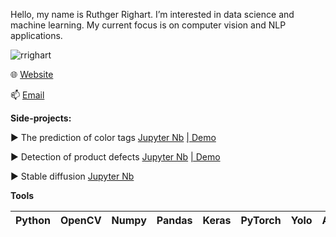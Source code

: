 Hello, my name is Ruthger Righart. I’m interested in data science and machine learning.
My current focus is on computer vision and NLP applications.

<p align="left"> <img src="https://komarev.com/ghpvc/?username=rrighart&label=Profile%20views&color=0e75b6&style=flat" alt="rrighart" /> </p>

🌐 [Website](https://www.rrighart.com)

📫 [Email](rrighart@googlemail.com)

**Side-projects:**

▶️ The prediction of color tags [Jupyter Nb](https://www.kaggle.com/code/rrighart/the-prediction-of-color-tags)
 [ | Demo](https://huggingface.co/spaces/rrighart/color-tags)

▶️ Detection of product defects [Jupyter Nb](https://www.kaggle.com/code/rrighart/detection-of-product-defects-using-yolov7)
 [ | Demo](https://huggingface.co/spaces/rrighart/product-defects)

▶️ Stable diffusion [Jupyter Nb](https://www.kaggle.com/code/rrighart/fast-stable-diffusion)

**Tools**

| Python | OpenCV | Numpy | Pandas | Keras | PyTorch | Yolo | AWS |
| :---: | :---: | :---: | :---: | :---: | :---: | :---: | :---: |

<!---
RRighart/RRighart is a ✨ special ✨ repository because its `README.md` (this file) appears on your GitHub profile.
You can click the Preview link to take a look at your changes.
--->
